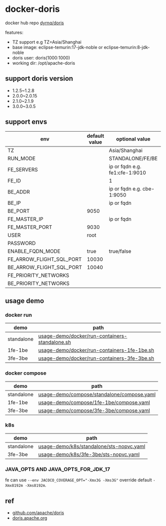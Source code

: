 # docker-doris

docker hub repo [dyrnq/doris](https://hub.docker.com/r/dyrnq/doris/tags)

features:

- TZ support e.g TZ=Asia/Shanghai
- base image: eclipse-temurin:17-jdk-noble or eclipse-temurin:8-jdk-noble
- doris user: doris(1000:1000)
- working dir: /opt/apache-doris

## support doris version

- 1.2.5~1.2.8
- 2.0.0~2.0.15
- 2.1.0~2.1.9
- 3.0.0~3.0.5

## support envs

| env                      | default value | optional value                 | required |
|--------------------------|---------------|--------------------------------|----------|
| TZ                       |               | Asia/Shanghai                  | no       |
| RUN_MODE                 |               | STANDALONE/FE/BE               | yes      |
| FE_SERVERS               |               | ip or fqdn e.g. fe1:cfe-1:9010 | no       |
| FE_ID                    |               | 1                              | no       |
| BE_ADDR                  |               | ip or fqdn e.g. cbe-1:9050     | no       |
| BE_IP                    |               | ip or fqdn                     | no       |
| BE_PORT                  | 9050          |                                | no       |
| FE_MASTER_IP             |               | ip or fqdn                     | no       |
| FE_MASTER_PORT           | 9030          |                                | no       |
| USER                     | root          |                                | no       |
| PASSWORD                 |               |                                | no       |
| ENABLE_FQDN_MODE         | true          | true/false                     | no       |
| FE_ARROW_FLIGHT_SQL_PORT | 10030         |                                | no       |
| BE_ARROW_FLIGHT_SQL_PORT | 10040         |                                | no       |
| FE_PRIORITY_NETWORKS     |               |                                | no       |
| BE_PRIORITY_NETWORKS     |               |                                | no       |


## usage demo

### docker run

| demo       | path                                                                                                                                             |
|------------|--------------------------------------------------------------------------------------------------------------------------------------------------|
| standalone | [usage-demo/docker/run-containers-standalone.sh](https://github.com/dyrnq/docker-doris/blob/main/usage-demo/docker/run-containers-standalone.sh) |
| 1fe-1be    | [usage-demo/docker/run-containers-1fe-1be.sh](https://github.com/dyrnq/docker-doris/blob/main/usage-demo/docker/run-containers-1fe-1be.sh)       |
| 3fe-3be    | [usage-demo/docker/run-containers-3fe-3be.sh](https://github.com/dyrnq/docker-doris/blob/main/usage-demo/docker/run-containers-3fe-3be.sh)       |

### docker compose
| demo       | path                                                                                                                                     |
|------------|------------------------------------------------------------------------------------------------------------------------------------------|
| standalone | [usage-demo/compose/standalone/compose.yaml](https://github.com/dyrnq/docker-doris/blob/main/usage-demo/compose/standalone/compose.yaml) |
| 1fe-1be    | [usage-demo/compose/1fe-1be/compose.yaml](https://github.com/dyrnq/docker-doris/blob/main/usage-demo/compose/1fe-1be/compose.yaml)       |
| 3fe-3be    | [usage-demo/compose/3fe-3be/compose.yaml](https://github.com/dyrnq/docker-doris/blob/main/usage-demo/compose/3fe-3be/compose.yaml)        |

### k8s

| demo       | path                                                                                                                                 |
|------------|--------------------------------------------------------------------------------------------------------------------------------------|
| standalone | [usage-demo/k8s/standalone/sts-nopvc.yaml](https://github.com/dyrnq/docker-doris/blob/main/usage-demo/k8s/standalone/sts-nopvc.yaml) |
| 3fe-3be    | [usage-demo/k8s/3fe-3be/sts-nopvc.yaml](https://github.com/dyrnq/docker-doris/blob/main/usage-demo/k8s/3fe-3be/sts-nopvc.yaml)    |


### JAVA_OPTS AND JAVA_OPTS_FOR_JDK_17

fe can use `--env JACOCO_COVERAGE_OPT="-Xmx3G -Xms3G"` override default `-Xmx8192m -Xms8192m`.



## ref

- [github.com/apache/doris](https://github.com/apache/doris)
- [doris.apache.org](https://doris.apache.org)

